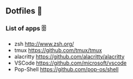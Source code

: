 ## Dotfiles 📂

### List of apps 🗄

- zsh http://www.zsh.org/
- tmux https://github.com/tmux/tmux
- alacritty https://github.com/alacritty/alacritty
- VSCode https://github.com/microsoft/vscode
- Pop-Shell https://github.com/pop-os/shell
